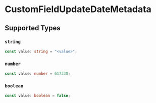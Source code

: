 # CustomFieldUpdateDateMetadata


## Supported Types

### `string`

```typescript
const value: string = "<value>";
```

### `number`

```typescript
const value: number = 617330;
```

### `boolean`

```typescript
const value: boolean = false;
```

